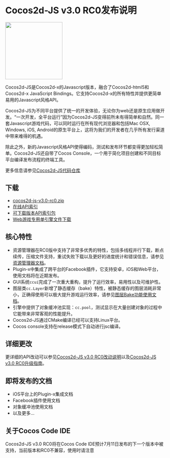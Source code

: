 # Cocos2d-JS v3.0 RC0发布说明

<img src="http://www.cocos2d-x.org/attachments/download/1508" height=180> 


Cocos2d-JS是Cocos2d-x的Javascript版本，融合了Cocos2d-html5和Cocos2d-x JavaScript Bindings。它支持Cocos2d-x的所有特性并提供更简单易用的Javascript风格API。

Cocos2d-JS为不同平台提供了统一的开发体验，无论你为web还是原生应用做开发。“一次开发，全平台运行”因为Cocos2d-JS变得前所未有得简单和自然。同一套Javascript游戏代码，可以同时运行在所有现代浏览器和包括Mac OSX, Windows, iOS, Android的原生平台上，这将为我们的开发者在几乎所有发行渠道中带来难得的机遇。

除此之外，新的Javascript风格API使得编码，测试和发布环节都变得更加轻松简单。Cocos2d-JS还自带了Cocos Console，一个用于简化项目创建和不同目标平台编译发布流程的终端工具。

更多信息请参见[Cocos2d-JS代码仓库](https://github.com/cocos2d/cocos2d-js)

## 下载

- [cocos2d-js-v3.0-rc0.zip](http://www.cocos2d-x.org/filedown/cocos2d-js-v3.0-rc0.zip)
- [在线API索引](http://www.cocos2d-x.org/reference/html5-js/V3.0rc0/index.html)
- [可下载版本API索引包](http://www.cocos2d-x.org/filedown/Cocos2d-JS-v3.0-rc0-API.zip)
- [Web游戏专用单引擎文件下载](http://cocos2d-x.org/filecenter/jsbuilder/)

## 核心特性

* 资源管理器在RC0版中支持了非常多优秀的特性，包括多线程并行下载，断点续传，压缩文件支持，重试失败下载以及更好的进度统计和错误信息，请参见[资源管理器文档](http://cocos2d-x.org/docs/manual/framework/html5/v3/assets-manager/zh)。
* Plugin-x中集成了跨平台的Facebook插件，它支持安卓，iOS和Web平台，使用文档将在近期发布。
* GUI系统`ccui`完成了一次重大重构，提升了运行效率，易用性以及可维护性。
* 图层类`cc.Layer`新增了静态缓存（bake）特性，被静态缓存的图层消耗非常小，正确得使用可以极大提升游戏运行效率，请参见[图层Bake功能使用文档](http://cocos2d-x.org/docs/manual/framework/html5/v3/bake-layer/zh)。
* 引擎中提供了对象缓冲池实现：`cc.pool`，测试显示在大量创建对象的过程中它能带来非常客观的性能提升。
* Cocos2d-JS通过CMake编译已经可以支持Linux平台。
* Cocos console支持在release模式下自动进行jsc编译。

## 详细更改

更详细的API改动可以参见[Cocos2d-JS v3.0 RC0改动说明](http://www.cocos2d-x.org/docs/manual/framework/html5/release-notes/v3.0rc0/changelog/en)以及[Cocos2d-JS v3.0 RC0升级指南](http://www.cocos2d-x.org/docs/manual/framework/html5/release-notes/v3.0rc0/upgrade-guide/zh)。

## 即将发布的文档

- iOS平台上的Plugin-x集成文档
- Facebook插件使用文档
- 对象缓冲池使用文档
- 以及更多...

## 关于Cocos Code IDE

Cocos2d-JS v3.0 RC0将在Cocos Code IDE预计7月11日发布的下一个版本中被支持，当前版本和RC0不兼容，使用时请注意